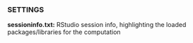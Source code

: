 ### SETTINGS



**sessioninfo.txt:** RStudio session info, highlighting the loaded packages/libraries for the computation


